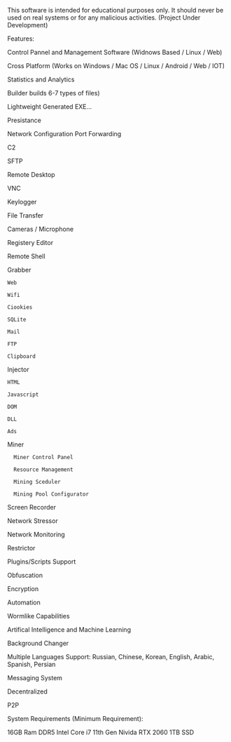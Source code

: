 This software is intended for educational purposes only. It should never be used on real systems or for any malicious activities.
(Project Under Development)


Features:

Control Pannel and Management Software (Widnows Based / Linux / Web) 

Cross Platform (Works on Windows / Mac OS / Linux / Android / Web / IOT) 

Statistics and Analytics

Builder builds 6-7 types of files) 

Lightweight Generated EXE...

Presistance

Network Configuration
              Port Forwarding
              
              

C2

SFTP

Remote Desktop 

VNC

Keylogger

File Transfer

Cameras / Microphone

Registery Editor

Remote Shell

Grabber

    Web
    
    Wifi
    
    Ciookies
    
    SQLite 
    
    Mail

    FTP
    
    Clipboard
    
    
Injector

    HTML
    
    Javascript
    
    DOM
    
    DLL
    
    Ads
    

Miner

      Miner Control Panel 
      
      Resource Management 
      
      Mining Sceduler 
      
      Mining Pool Configurator 
  

  



Screen Recorder 

Network Stressor

Network Monitoring

Restrictor

Plugins/Scripts Support

Obfuscation 

Encryption

Automation

Wormlike Capabilities 

Artifical Intelligence and Machine Learning 

Background Changer

Multiple Languages Support: Russian, Chinese, Korean, English, Arabic, Spanish, Persian

Messaging System

Decentralized 

P2P


System Requirements (Minimum Requirement):

16GB Ram DDR5
Intel Core i7 11th Gen 
Nivida RTX 2060
1TB SSD 






